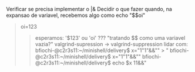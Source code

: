 Verificar se precisa implementar o |&
Decidir o que fazer quando, na expansao de variavel, recebemos algo como echo "$$oi"
> oi=123
>>esperamos: '$123'    ou        'oi'            ??? "tratando $$ como uma variavel vazia?"
valgrind-supression -> valgrind-suppression
lidar com:
		bfiochi-@c2r3s11:~/minishell/delivery$ x="1"1"&&""
		> "
		bfiochi-@c2r3s11:~/minishell/delivery$ x="1"1"&&\""
		bfiochi-@c2r3s11:~/minishell/delivery$ echo $x
		11&&"
